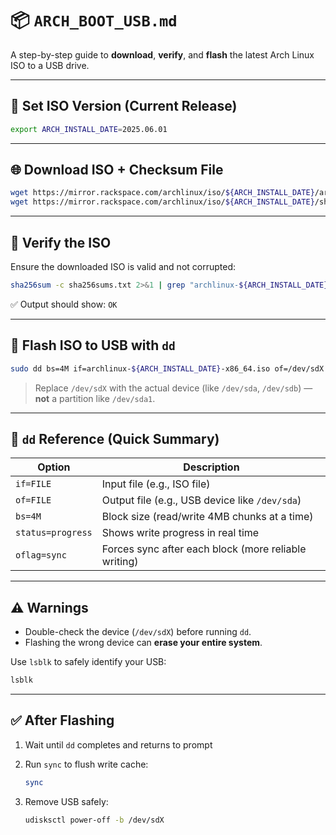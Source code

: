 # 📦 `ARCH_BOOT_USB.md`

A step-by-step guide to **download**, **verify**, and **flash** the latest Arch Linux ISO to a USB drive.

---

## 📅 Set ISO Version (Current Release)

```sh
export ARCH_INSTALL_DATE=2025.06.01
```

---

## 🌐 Download ISO + Checksum File

```sh
wget https://mirror.rackspace.com/archlinux/iso/${ARCH_INSTALL_DATE}/archlinux-${ARCH_INSTALL_DATE}-x86_64.iso
wget https://mirror.rackspace.com/archlinux/iso/${ARCH_INSTALL_DATE}/sha256sums.txt
```

---

## 🔐 Verify the ISO

Ensure the downloaded ISO is valid and not corrupted:

```sh
sha256sum -c sha256sums.txt 2>&1 | grep "archlinux-${ARCH_INSTALL_DATE}-x86_64.iso"
```

✅ Output should show: `OK`

---

## 💾 Flash ISO to USB with `dd`

```sh
sudo dd bs=4M if=archlinux-${ARCH_INSTALL_DATE}-x86_64.iso of=/dev/sdX status=progress oflag=sync
```

> Replace `/dev/sdX` with the actual device (like `/dev/sda`, `/dev/sdb`) — **not** a partition like `/dev/sda1`.

---

## 🧠 `dd` Reference (Quick Summary)

| Option            | Description                                          |
| ----------------- | ---------------------------------------------------- |
| `if=FILE`         | Input file (e.g., ISO file)                          |
| `of=FILE`         | Output file (e.g., USB device like `/dev/sda`)       |
| `bs=4M`           | Block size (read/write 4MB chunks at a time)         |
| `status=progress` | Shows write progress in real time                    |
| `oflag=sync`      | Forces sync after each block (more reliable writing) |

---

## ⚠️ Warnings

* Double-check the device (`/dev/sdX`) before running `dd`.
* Flashing the wrong device can **erase your entire system**.

Use `lsblk` to safely identify your USB:

```sh
lsblk
```

---

## ✅ After Flashing

1. Wait until `dd` completes and returns to prompt
2. Run `sync` to flush write cache:

   ```sh
   sync
   ```
3. Remove USB safely:

   ```sh
   udisksctl power-off -b /dev/sdX
   ```